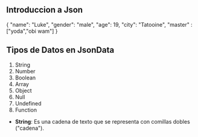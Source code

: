 ## Introduccion a Json

{
    "name": "Luke",
    "gender": "male",
    "age": 19,
    "city": "Tatooine",
    "master" : ["yoda","obi wam"]
}

## Tipos de Datos en JsonData

1. String
2. Number
3. Boolean
4. Array
5. Object
6. Null
7. Undefined
8. Function

- **String**: Es una cadena de texto que se representa con comillas dobles ("cadena").
